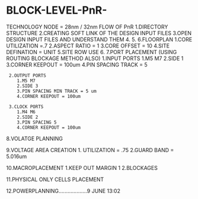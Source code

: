 # BLOCK-LEVEL-PnR-
TECHNOLOGY NODE = 28nm  / 32nm
FLOW OF PnR
  1.DIRECTORY STRUCTURE 
  2.CREATING SOFT LINK OF THE DESIGN INPUT FILES
  3.OPEN DESIGN INPUT FILES AND UNDERSTAND THEM
  4.
  5.
  6.FLOORPLAN
     1.CORE UTILIZATION =.7
     2.ASPECT RATIO = 1
     3.CORE OFFSET = 10
     4.SITE DEFINATION = UNIT 
     5.SITE ROW USE
     6.
  7.PORT PLACEMENT (USING ROUTING BLOCKAGE METHOD ALSO)
     1.INPUT PORTS 
        1.M5 M7 
        2.SIDE 1
        3.CORNER KEEPOUT = 100um
        4.PIN SPACING TRACK = 5 
        
     2.OUTPUT PORTS
        1.M5 M7
        2.SIDE 3
        3.PIN SPACING MIN TRACK = 5 um
        4.CORNER KEEPOUT = 100um
        
     3.CLOCK PORTS
        1.M4 M6
        2.SIDE 2
        3.PIN SPACING 5
        4.CORNER KEEPOUT = 100um
        
   8.VOLATGE PLANNING
          
   9.VOLTAGE AREA CREATION
      1. UTILIZATION = .75
      2.GUARD BAND = 5.016um
   
   10.MACROPLACEMENT
      1.KEEP OUT MARGIN 1
      2.BLOCKAGES
   
   11.PHYSICAL ONLY CELLS PLACEMENT  
   
   12.POWERPLANNING...................9 JUNE    13:02 
     
